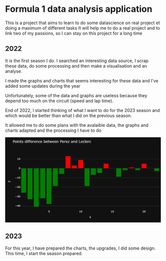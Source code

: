 # Formula 1 data analysis application

This is a project that aims to learn to do some datascience on real project et doing a maximum of different tasks
It will help me to do a real project and to link two of my passions, so I can stay on this project for a long time

## 2022

It is the first season I do. I searched an interesting data source, I scrap these data, do some processing and then make a visualisation and an analyse.

I made the graphs and charts that seems interesting for these data and I've added some updates during the year

Unfortunately, some of the data and graphs are useless because they depend too much on the circuit (speed and lap time).

End of 2022, I started thinking of what I want to do for the 2023 season and which would be better than what I did on the previous season.

It allowed me to do some plans with the avalaible data, the graphs and charts adapted and the processing I have to do

![Example of chart](2022/example.png "Example of chart")

## 2023

For this year, I have prepared the charts, the upgrades, I did some design. This time, I start the season prepared.
